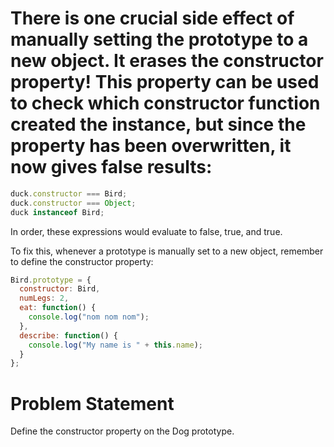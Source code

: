 # There is one crucial side effect of manually setting the prototype to a new object. It erases the constructor property! This property can be used to check which constructor function created the instance, but since the property has been overwritten, it now gives false results:
```javascript
duck.constructor === Bird;
duck.constructor === Object;
duck instanceof Bird;
```
In order, these expressions would evaluate to false, true, and true.

To fix this, whenever a prototype is manually set to a new object, remember to define the constructor property:
```javascript
Bird.prototype = {
  constructor: Bird,
  numLegs: 2,
  eat: function() {
    console.log("nom nom nom");
  },
  describe: function() {
    console.log("My name is " + this.name); 
  }
};
```
# Problem Statement
Define the constructor property on the Dog prototype.
